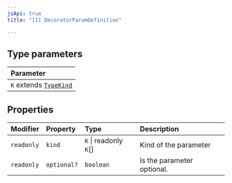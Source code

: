 ```yaml
---
jsApi: true
title: "[I] DecoratorParamDefinition"

---
```

## Type parameters

| Parameter |
| :------ |
| `K` extends [`TypeKind`](../type-aliases/TypeKind.md) |

## Properties

| Modifier | Property | Type | Description |
| :------ | :------ | :------ | :------ |
| `readonly` | `kind` | `K` \| readonly `K`[] | Kind of the parameter |
| `readonly` | `optional?` | `boolean` | Is the parameter optional. |
